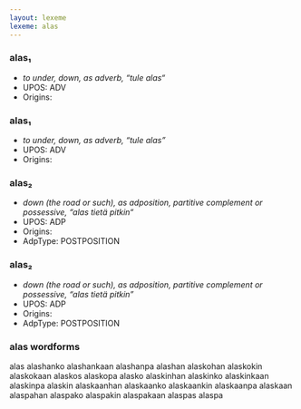 ```yaml
---
layout: lexeme
lexeme: alas
---
```


###  alas₁

* _to under, down, as adverb, “tule alas“_
* UPOS:  ADV
* Origins: 


###  alas₁

* _to under, down, as adverb, “tule alas”_
* UPOS:  ADV
* Origins: 


###  alas₂

* _down (the road or such), as adposition, partitive complement or possessive, “alas tietä pitkin“_
* UPOS:  ADP
* Origins: 
* AdpType:  POSTPOSITION


###  alas₂

* _down (the road or such), as adposition, partitive complement or possessive, “alas tietä pitkin”_
* UPOS:  ADP
* Origins: 
* AdpType:  POSTPOSITION


### alas wordforms

alas
alashanko
alashankaan
alashanpa
alashan
alaskohan
alaskokin
alaskokaan
alaskos
alaskopa
alasko
alaskinhan
alaskinko
alaskinkaan
alaskinpa
alaskin
alaskaanhan
alaskaanko
alaskaankin
alaskaanpa
alaskaan
alaspahan
alaspako
alaspakin
alaspakaan
alaspas
alaspa

